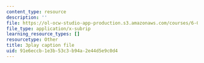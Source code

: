 ```yaml
---
content_type: resource
description: ''
file: https://ol-ocw-studio-app-production.s3.amazonaws.com/courses/6-0001-introduction-to-computer-science-and-programming-in-python-fall-2016/91e6eccb1e3b53c3b94a2e44d5e9c0d4_4gPwo38MNss.vtt
file_type: application/x-subrip
learning_resource_types: []
resourcetype: Other
title: 3play caption file
uid: 91e6eccb-1e3b-53c3-b94a-2e44d5e9c0d4
---
```

